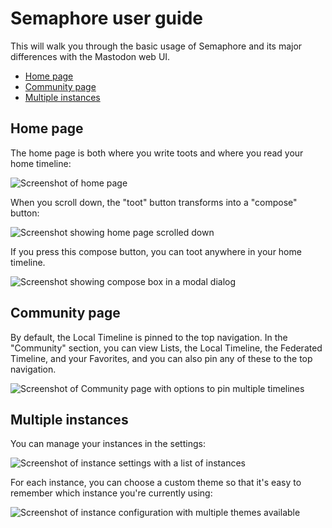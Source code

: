 # Semaphore user guide

This will walk you through the basic usage of Semaphore and its major differences with the Mastodon web UI.

* [Home page](#home-page)
* [Community page](#community-page)
* [Multiple instances](#multiple-instances)

## Home page

The home page is both where you write toots and where you read your home timeline:

![Screenshot of home page](https://github.com/NickColley/semaphore/blob/main/docs/Screenshot1.png)

When you scroll down, the "toot" button transforms into a "compose" button:

![Screenshot showing home page scrolled down](https://github.com/NickColley/semaphore/blob/main/docs/Screenshot2.png)

If you press this compose button, you can toot anywhere in your home timeline.

![Screenshot showing compose box in a modal dialog](https://github.com/NickColley/semaphore/blob/main/docs/Screenshot3.png)

## Community page

By default, the Local Timeline is pinned to the top navigation. In the "Community" section, you can view
Lists, the Local Timeline, the Federated Timeline, and your Favorites, and you can also pin any of these to
the top navigation.

![Screenshot of Community page with options to pin multiple timelines](https://github.com/NickColley/semaphore/blob/main/docs/Screenshot4.png)

## Multiple instances

You can manage your instances in the settings:

![Screenshot of instance settings with a list of instances](https://github.com/NickColley/semaphore/blob/main/docs/Screenshot5.png)

For each instance, you can choose a custom theme so that it's easy to 
remember which instance you're currently using:

![Screenshot of instance configuration with multiple themes available](https://github.com/NickColley/semaphore/blob/main/docs/Screenshot6.png)